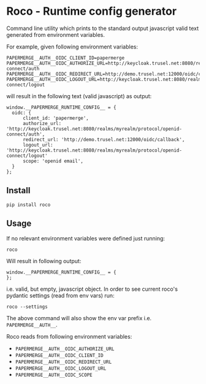# Roco - Runtime config generator

Command line utility which prints to the standard output javascript valid 
text generated from environment variables.

For example, given following environment variables:

    PAPERMERGE__AUTH__OIDC_CLIENT_ID=papermerge
    PAPERMERGE__AUTH__OIDC_AUTHORIZE_URL=http://keycloak.trusel.net:8080/realms/myrealm/protocol/openid-connect/auth
    PAPERMERGE__AUTH__OIDC_REDIRECT_URL=http://demo.trusel.net:12000/oidc/callback
    PAPERMERGE__AUTH__OIDC_LOGOUT_URL=http://keycloak.trusel.net:8080/realms/myrealm/protocol/openid-connect/logout

will result in the following text (valid javascript) as output:

    window.__PAPERMERGE_RUNTIME_CONFIG__ = {
      oidc: {
          client_id: 'papermerge',
          authorize_url: 'http://keycloak.trusel.net:8080/realms/myrealm/protocol/openid-connect/auth',
          redirect_url: 'http://demo.trusel.net:12000/oidc/callback',
          logout_url: 'http://keycloak.trusel.net:8080/realms/myrealm/protocol/openid-connect/logout'
          scope: 'openid email',
      }
    };

## Install

    pip install roco

## Usage

If no relevant environment variables were defined just running:

    roco

Will result in following output:

    window.__PAPERMERGE_RUNTIME_CONFIG__ = {
    };

i.e. valid, but empty, javascript object.
In order to see current roco's pydantic settings (read from env vars)
run:
    
    roco --settings

The above command will also show the env var prefix i.e. `PAPERMERGE__AUTH__`.

Roco reads from following environment variables:

* `PAPERMERGE__AUTH__OIDC_AUTHORIZE_URL`
* `PAPERMERGE__AUTH__OIDC_CLIENT_ID`
* `PAPERMERGE__AUTH__OIDC_REDIRECT_URL`
* `PAPERMERGE__AUTH__OIDC_LOGOUT_URL`
* `PAPERMERGE__AUTH__OIDC_SCOPE`

